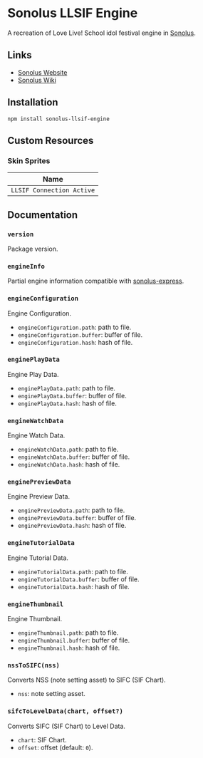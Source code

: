 # Sonolus LLSIF Engine

A recreation of Love Live! School idol festival engine in [Sonolus](https://sonolus.com).

## Links

-   [Sonolus Website](https://sonolus.com)
-   [Sonolus Wiki](https://github.com/NonSpicyBurrito/sonolus-wiki)

## Installation

```
npm install sonolus-llsif-engine
```

## Custom Resources

### Skin Sprites

| Name                      |
| ------------------------- |
| `LLSIF Connection Active` |

## Documentation

### `version`

Package version.

### `engineInfo`

Partial engine information compatible with [sonolus-express](https://github.com/NonSpicyBurrito/sonolus-express).

### `engineConfiguration`

Engine Configuration.

-   `engineConfiguration.path`: path to file.
-   `engineConfiguration.buffer`: buffer of file.
-   `engineConfiguration.hash`: hash of file.

### `enginePlayData`

Engine Play Data.

-   `enginePlayData.path`: path to file.
-   `enginePlayData.buffer`: buffer of file.
-   `enginePlayData.hash`: hash of file.

### `engineWatchData`

Engine Watch Data.

-   `engineWatchData.path`: path to file.
-   `engineWatchData.buffer`: buffer of file.
-   `engineWatchData.hash`: hash of file.

### `enginePreviewData`

Engine Preview Data.

-   `enginePreviewData.path`: path to file.
-   `enginePreviewData.buffer`: buffer of file.
-   `enginePreviewData.hash`: hash of file.

### `engineTutorialData`

Engine Tutorial Data.

-   `engineTutorialData.path`: path to file.
-   `engineTutorialData.buffer`: buffer of file.
-   `engineTutorialData.hash`: hash of file.

### `engineThumbnail`

Engine Thumbnail.

-   `engineThumbnail.path`: path to file.
-   `engineThumbnail.buffer`: buffer of file.
-   `engineThumbnail.hash`: hash of file.

### `nssToSIFC(nss)`

Converts NSS (note setting asset) to SIFC (SIF Chart).

-   `nss`: note setting asset.

### `sifcToLevelData(chart, offset?)`

Converts SIFC (SIF Chart) to Level Data.

-   `chart`: SIF Chart.
-   `offset`: offset (default: `0`).
